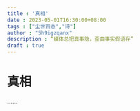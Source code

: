 ```yaml
---
title : '真相'
date : 2023-05-01T16:30:00+08:00
tags : ["尘世百态","诗"]
author : "5h9igzqanx"
description : “媒体总把真事隐，歪曲事实假语存”
draft : true
---
```


# 真相

……